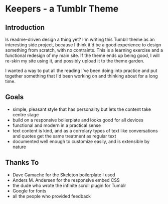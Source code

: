 # Keepers - a Tumblr Theme

## Introduction

Is readme-driven design a thing yet? I'm writing this Tumblr theme as an interesting side project, because I think it'd be a good experience to design something from scratch, with no contraints. This is a learning exercise and a functional redesign of my main site. If the theme ends up being good, I will re-skin my site using it, and possibly upload it to the theme garden.

I wanted a way to put all the reading I've been doing into practice and put together something that I'd been working on and thinking about for a long time.

## Goals
* simple, pleasant style that has personality but lets the content take centre stage
* build on a responsive boilerplate and looks good for all devices
* functional and modern in a practical sense
* text content is kind, and as a corrolary types of text like conversations and quotes get the same treatment as regular text
* documented well enough to customize easily, and is extensible by nature

## Thanks To
* Dave Gamache for the Skeleton boilerplate I used
* Anders M. Andersen for the responsive embed CSS
* the dude who wrote the infinite scroll plugin for Tumblr
* Google for fonts
* all the people who provided feedback